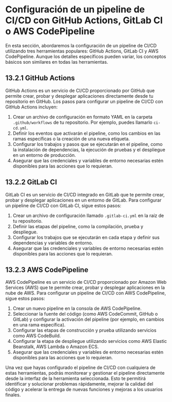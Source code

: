 # Configuración de un pipeline de CI/CD con GitHub Actions, GitLab CI o AWS CodePipeline

En esta sección, abordaremos la configuración de un pipeline de CI/CD utilizando tres herramientas populares: GitHub Actions, GitLab CI y AWS CodePipeline. Aunque los detalles específicos pueden variar, los conceptos básicos son similares en todas las herramientas.

## 13.2.1 GitHub Actions

GitHub Actions es un servicio de CI/CD proporcionado por GitHub que permite crear, probar y desplegar aplicaciones directamente desde tu repositorio en GitHub. Los pasos para configurar un pipeline de CI/CD con GitHub Actions incluyen:

1. Crear un archivo de configuración en formato YAML en la carpeta `.github/workflows` de tu repositorio. Por ejemplo, puedes llamarlo `ci-cd.yml`.
2. Definir los eventos que activarán el pipeline, como los cambios en las ramas específicas o la creación de una nueva etiqueta.
3. Configurar los trabajos y pasos que se ejecutarán en el pipeline, como la instalación de dependencias, la ejecución de pruebas y el despliegue en un entorno de producción.
4. Asegurar que las credenciales y variables de entorno necesarias estén disponibles para las acciones que lo requieran.

## 13.2.2 GitLab CI

GitLab CI es un servicio de CI/CD integrado en GitLab que te permite crear, probar y desplegar aplicaciones en un entorno de GitLab. Para configurar un pipeline de CI/CD con GitLab CI, sigue estos pasos:

1. Crear un archivo de configuración llamado `.gitlab-ci.yml` en la raíz de tu repositorio.
2. Definir las etapas del pipeline, como la compilación, prueba y despliegue.
3. Configurar los trabajos que se ejecutarán en cada etapa y definir sus dependencias y variables de entorno.
4. Asegurar que las credenciales y variables de entorno necesarias estén disponibles para las acciones que lo requieran.

## 13.2.3 AWS CodePipeline

AWS CodePipeline es un servicio de CI/CD proporcionado por Amazon Web Services (AWS) que te permite crear, probar y desplegar aplicaciones en la nube de AWS. Para configurar un pipeline de CI/CD con AWS CodePipeline, sigue estos pasos:

1. Crear un nuevo pipeline en la consola de AWS CodePipeline.
2. Seleccionar la fuente del código (como AWS CodeCommit, GitHub o GitLab) y configurar la activación del pipeline (por ejemplo, en cambios en una rama específica).
3. Configurar las etapas de construcción y prueba utilizando servicios como AWS CodeBuild.
4. Configurar la etapa de despliegue utilizando servicios como AWS Elastic Beanstalk, AWS Lambda o Amazon ECS.
5. Asegurar que las credenciales y variables de entorno necesarias estén disponibles para las acciones que lo requieran.

Una vez que hayas configurado el pipeline de CI/CD con cualquiera de estas herramientas, podrás monitorear y gestionar el pipeline directamente desde la interfaz de la herramienta seleccionada. Esto te permitirá identificar y solucionar problemas rápidamente, mejorar la calidad del código y acelerar la entrega de nuevas funciones y mejoras a los usuarios finales.